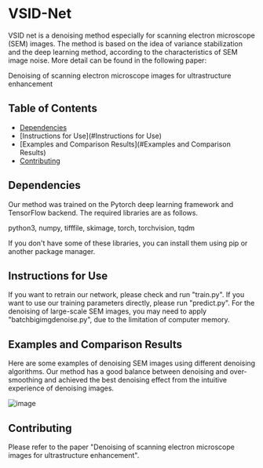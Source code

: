# VSID-Net

VSID net is a denoising method especially for scanning electron microscope (SEM) images. The method is based on the idea of variance stabilization and the deep learning method, according to the characteristics of SEM image noise. More detail can be found in the following paper:

Denoising of scanning electron microscope images for ultrastructure enhancement

## Table of Contents

- [Dependencies](#Dependencies)
- [Instructions for Use](#Instructions for Use)
- [Examples and Comparison Results](#Examples and Comparison Results)
- [Contributing](#Contributing)

## Dependencies

Our method was trained on the Pytorch deep learning framework and TensorFlow  backend. 
The required libraries are as follows. 

python3, numpy, tifffile, skimage, torch, torchvision, tqdm

If you don't have some of these libraries, you can install them using pip or another package manager.

## Instructions for Use

If you want to retrain our network, please check and run "train.py". 
If you want to use our training parameters directly, please run "predict.py".
For the denoising of large-scale SEM images, you may need to apply "batchbigimgdenoise.py", due to the limitation of computer memory.

## Examples and Comparison Results

Here are some examples of denoising SEM images using different denoising algorithms. 
Our method has a good balance between denoising and over-smoothing and achieved the best denoising effect from the intuitive experience of denoising images.

![image](https://github.com/VictorCSheng/VSID-Net/raw/main/example_image/result.png)

## Contributing
Please refer to the paper "Denoising of scanning electron microscope images for ultrastructure enhancement".




